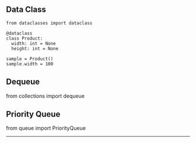 
## Data Class

```
from dataclasses import dataclass

@dataclass
class Product:
  width: int = None
  height: int = None
  
sample = Product()
sample.width = 100
```

## Dequeue
from collections import dequeue


## Priority Queue
from queue import PriorityQueue

----------------
  
  
  
